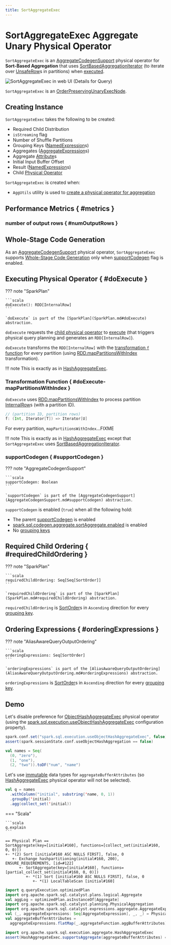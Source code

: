 ```yaml
---
title: SortAggregateExec
---
```


# SortAggregateExec Aggregate Unary Physical Operator

`SortAggregateExec` is an [AggregateCodegenSupport](AggregateCodegenSupport.md) physical operator for **Sort-Based Aggregation** that uses [SortBasedAggregationIterator](../aggregations/SortBasedAggregationIterator.md) (to iterate over [UnsafeRow](../UnsafeRow.md)s in partitions) when [executed](#doExecute).

![SortAggregateExec in web UI (Details for Query)](../images/SortAggregateExec-webui-details-for-query.png)

`SortAggregateExec` is an [OrderPreservingUnaryExecNode](OrderPreservingUnaryExecNode.md).

## Creating Instance

`SortAggregateExec` takes the following to be created:

* <span id="requiredChildDistributionExpressions"> Required Child Distribution
* <span id="isStreaming"> `isStreaming` flag
* <span id="numShufflePartitions"> Number of Shuffle Partitions
* <span id="groupingExpressions"> Grouping Keys ([NamedExpression](../expressions/NamedExpression.md)s)
* <span id="aggregateExpressions"> Aggregates ([AggregateExpression](../expressions/AggregateExpression.md)s)
* <span id="aggregateAttributes"> Aggregate [Attribute](../expressions/Attribute.md)s
* <span id="initialInputBufferOffset"> Initial Input Buffer Offset
* <span id="resultExpressions"> Result ([NamedExpression](../expressions/NamedExpression.md)s)
* <span id="child"> Child [Physical Operator](SparkPlan.md)

`SortAggregateExec` is created when:

* `AggUtils` utility is used to [create a physical operator for aggregation](../aggregations/AggUtils.md#createAggregate)

## Performance Metrics { #metrics }

### number of output rows { #numOutputRows }

## Whole-Stage Code Generation

As an [AggregateCodegenSupport](AggregateCodegenSupport.md) physical operator, `SortAggregateExec` supports [Whole-Stage Code Generation](../whole-stage-code-generation/index.md) only when [supportCodegen](#supportCodegen) flag is enabled.

## Executing Physical Operator { #doExecute }

??? note "SparkPlan"

    ```scala
    doExecute(): RDD[InternalRow]
    ```

    `doExecute` is part of the [SparkPlan](SparkPlan.md#doExecute) abstraction.

`doExecute` requests the [child physical operator](#child) to [execute](SparkPlan.md#execute) (that triggers physical query planning and generates an `RDD[InternalRow]`).

`doExecute` transforms the `RDD[InternalRow]` with the [transformation `f` function](#doExecute-mapPartitionsWithIndex) for every partition (using [RDD.mapPartitionsWithIndex](#mapPartitionsWithIndex) transformation).

!!! note
    This is exactly as in [HashAggregateExec](HashAggregateExec.md#doExecute).

### Transformation Function { #doExecute-mapPartitionsWithIndex }

`doExecute` uses [RDD.mapPartitionsWithIndex](#mapPartitionsWithIndex) to process partition [InternalRow](../InternalRow.md)s (with a partition ID).

```scala
// (partition ID, partition rows)
f: (Int, Iterator[T]) => Iterator[U]
```

For every partition, `mapPartitionsWithIndex`...FIXME

!!! note
    This is exactly as in [HashAggregateExec](HashAggregateExec.md#doExecute) except that `SortAggregateExec` uses [SortBasedAggregationIterator](../aggregations/SortBasedAggregationIterator.md).

### supportCodegen { #supportCodegen }

??? note "AggregateCodegenSupport"

    ```scala
    supportCodegen: Boolean
    ```

    `supportCodegen` is part of the [AggregateCodegenSupport](AggregateCodegenSupport.md#supportCodegen) abstraction.

`supportCodegen` is enabled (`true`) when all the following hold:

* The parent [supportCodegen](AggregateCodegenSupport.md#supportCodegen) is enabled
* [spark.sql.codegen.aggregate.sortAggregate.enabled](../configuration-properties.md#spark.sql.codegen.aggregate.sortAggregate.enabled) is enabled
* No [grouping keys](#groupingExpressions)

## Required Child Ordering { #requiredChildOrdering }

??? note "SparkPlan"

    ```scala
    requiredChildOrdering: Seq[Seq[SortOrder]]
    ```

    `requiredChildOrdering` is part of the [SparkPlan](SparkPlan.md#requiredChildOrdering) abstraction.

`requiredChildOrdering` is [SortOrder](../expressions/SortOrder.md)s in `Ascending` direction for every [grouping key](#groupingExpressions).

## Ordering Expressions { #orderingExpressions }

??? note "AliasAwareQueryOutputOrdering"

    ```scala
    orderingExpressions: Seq[SortOrder]
    ```

    `orderingExpressions` is part of the [AliasAwareQueryOutputOrdering](AliasAwareQueryOutputOrdering.md#orderingExpressions) abstraction.

`orderingExpressions` is [SortOrder](../expressions/SortOrder.md)s in `Ascending` direction for every [grouping key](#groupingExpressions).

## Demo

Let's disable preference for [ObjectHashAggregateExec](ObjectHashAggregateExec.md) physical operator (using the [spark.sql.execution.useObjectHashAggregateExec](../configuration-properties.md#spark.sql.execution.useObjectHashAggregateExec) configuration property).

```scala
spark.conf.set("spark.sql.execution.useObjectHashAggregateExec", false)
assert(spark.sessionState.conf.useObjectHashAggregation == false)
```

```scala
val names = Seq(
  (0, "zero"),
  (1, "one"),
  (2, "two")).toDF("num", "name")
```

Let's use [immutable](../UnsafeRow.md#isMutable) data types for `aggregateBufferAttributes` (so [HashAggregateExec](HashAggregateExec.md) physical operator will not be selected).

```scala
val q = names
  .withColumn("initial", substring('name, 0, 1))
  .groupBy('initial)
  .agg(collect_set('initial))
```

=== "Scala"

    ```scala
    q.explain
    ```

```text
== Physical Plan ==
SortAggregate(key=[initial#160], functions=[collect_set(initial#160, 0, 0)])
+- *(2) Sort [initial#160 ASC NULLS FIRST], false, 0
   +- Exchange hashpartitioning(initial#160, 200), ENSURE_REQUIREMENTS, [id=#122]
      +- SortAggregate(key=[initial#160], functions=[partial_collect_set(initial#160, 0, 0)])
         +- *(1) Sort [initial#160 ASC NULLS FIRST], false, 0
            +- *(1) LocalTableScan [initial#160]
```

```scala
import q.queryExecution.optimizedPlan
import org.apache.spark.sql.catalyst.plans.logical.Aggregate
val aggLog = optimizedPlan.asInstanceOf[Aggregate]
import org.apache.spark.sql.catalyst.planning.PhysicalAggregation
import org.apache.spark.sql.catalyst.expressions.aggregate.AggregateExpression
val (_, aggregateExpressions: Seq[AggregateExpression], _, _) = PhysicalAggregation.unapply(aggLog).get
val aggregateBufferAttributes =
  aggregateExpressions.flatMap(_.aggregateFunction.aggBufferAttributes)
```

```scala
import org.apache.spark.sql.execution.aggregate.HashAggregateExec
assert(HashAggregateExec.supportsAggregate(aggregateBufferAttributes) == false)
```
